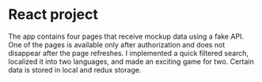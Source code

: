 # React project

The app contains four pages that receive mockup data using a fake API. One of the pages is available only after authorization and does not disappear after the page refreshes. I implemented a quick filtered search, localized it into two languages, and made an exciting game for two. Certain data is stored in local and redux storage.
